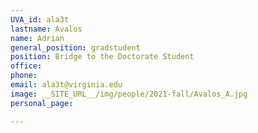 ```yaml
---
UVA_id: ala3t
lastname: Avalos
name: Adrian
general_position: gradstudent
position: Bridge to the Doctorate Student
office: 
phone: 
email: ala3t@virginia.edu
image: __SITE_URL__/img/people/2021-fall/Avalos_A.jpg
personal_page: 

---
```

